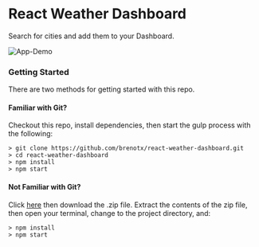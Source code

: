 # React Weather Dashboard

Search for cities and add them to your Dashboard.

![App-Demo](https://cloud.githubusercontent.com/assets/2152969/25304619/7677dc3e-2741-11e7-8c80-d6f5df31d594.png "Application demo")

### Getting Started

There are two methods for getting started with this repo.

#### Familiar with Git?
Checkout this repo, install dependencies, then start the gulp process with the following:

```
> git clone https://github.com/brenotx/react-weather-dashboard.git
> cd react-weather-dashboard
> npm install
> npm start
```

#### Not Familiar with Git?
Click [here](https://github.com/brenotx/react-weather-dashboard/archive/master.zip) then download the .zip file.  Extract the contents of the zip file, then open your terminal, change to the project directory, and:

```
> npm install
> npm start
```
